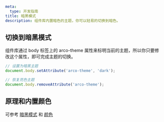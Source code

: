 ```yaml
meta:
  type: 开发指南
title: 暗黑模式
description: 组件库内置暗色的主题，你可以轻易的切换到暗色。
```

## 切换到暗黑模式

组件库通过 body 标签上的 arco-theme 属性来标明当前的主题，所以你只要修改这个属性，即可完成主题的切换。

```ts
// 设置为暗黑主题
document.body.setAttribute('arco-theme', 'dark');

// 恢复亮色主题
document.body.removeAttribute('arco-theme');
```

## 原理和内置颜色

可参考 [暗黑模式](https://arco.design/react/docs/palette) 和 [颜色](https://arco.design/react/docs/palette)
